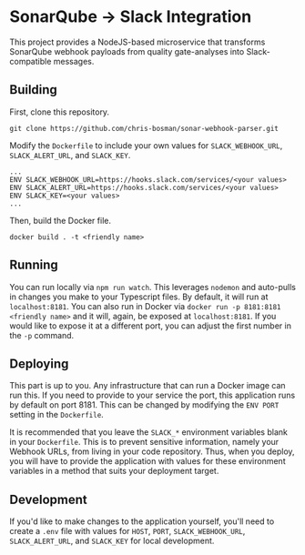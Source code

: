 # SonarQube -> Slack Integration

This project provides a NodeJS-based microservice that transforms SonarQube webhook payloads from quality gate-analyses into Slack-compatible messages.

## Building

First, clone this repository.

`git clone https://github.com/chris-bosman/sonar-webhook-parser.git`

Modify the `Dockerfile` to include your own values for `SLACK_WEBHOOK_URL`, `SLACK_ALERT_URL`, and `SLACK_KEY`.

```env
...
ENV SLACK_WEBHOOK_URL=https://hooks.slack.com/services/<your values>
ENV SLACK_ALERT_URL=https://hooks.slack.com/services/<your values>
ENV SLACK_KEY=<your values>
...
```

Then, build the Docker file.

`docker build . -t <friendly name>`

## Running

You can run locally via `npm run watch`. This leverages `nodemon` and auto-pulls in changes you make to your Typescript files. By default, it will run at `localhost:8181`. You can also run in Docker via `docker run -p 8181:8181 <friendly name>` and it will, again, be exposed at `localhost:8181`. If you would like to expose it at a different port, you can adjust the first number in the `-p` command.

## Deploying

This part is up to you. Any infrastructure that can run a Docker image can run this. If you need to provide to your service the port, this application runs by default on port 8181. This can be changed by modifying the `ENV PORT` setting in the `Dockerfile`.

It is recommended that you leave the `SLACK_*` environment variables blank in your `Dockerfile`. This is to prevent sensitive information, namely your Webhook URLs, from living in your code repository. Thus, when you deploy, you will have to provide the application with values for these environment variables in a method that suits your deployment target.

## Development

If you'd like to make changes to the application yourself, you'll need to create a `.env` file with values for `HOST`, `PORT`, `SLACK_WEBHOOK_URL`, `SLACK_ALERT_URL`, and `SLACK_KEY` for local development.
